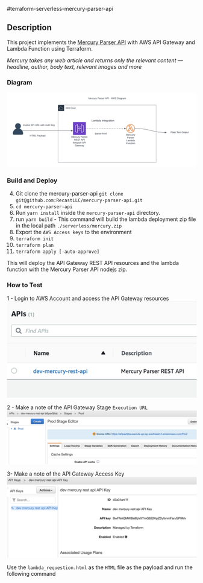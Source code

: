 #terraform-serverless-mercury-parser-api

## Description
This project implements the [Mercury Parser API](https://github.com/postlight/mercury-parser-api) with AWS API Gateway and Lambda Function using Terraform.

*Mercury takes any web article and returns only the relevant content — headline, author, body text, relevant images and more*


### Diagram 
![	](https://github.com/msharma24/terraform-serverless-mercury-parser-api/blob/main/img/mercurty-parser-api.png)



### Build and Deploy
4. Git clone the mercury-parser-api `git clone git@github.com:RecastLLC/mercury-parser-api.git`
5. `cd mercury-parser-api`
6. Run `yarn install` inside the `mercury-parser-api` directory.
7. run `yarn build` - This command will build the lambda deployment zip file in the local path `./serverless/mercury.zip`
8. Export the `AWS Access keys` to the environment
9. `terraform init`
10. `terraform plan`
11. `terraform apply [-auto-approve]`

This will deploy the API Gateway REST API resources and the lambda function with the  Mercury Parser API nodejs zip.


### How to Test
1 - Login to AWS Account and access the API Gateway resources 
![](https://github.com/msharma24/terraform-serverless-mercury-parser-api/blob/main/img/api_gw.png)

2 - Make a note of the API Gateway Stage `Execution URL`
![](https://github.com/msharma24/terraform-serverless-mercury-parser-api/blob/main/img/api_gw_url.png)

3- Make a note of the API Gateway Access Key
![](https://github.com/msharma24/terraform-serverless-mercury-parser-api/blob/main/img/api_keys.png)

Use the `lambda_requestion.html` as the `HTML` file as the payload and run the following command 
